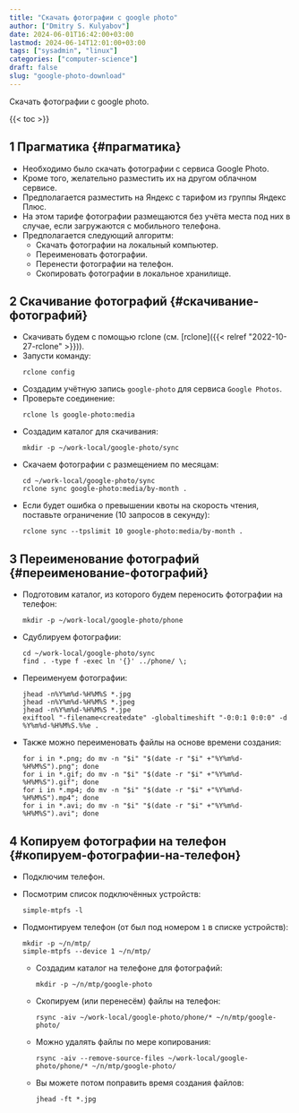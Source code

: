 ```yaml
---
title: "Скачать фотографии с google photo"
author: ["Dmitry S. Kulyabov"]
date: 2024-06-01T16:42:00+03:00
lastmod: 2024-06-14T12:01:00+03:00
tags: ["sysadmin", "linux"]
categories: ["computer-science"]
draft: false
slug: "google-photo-download"
---
```


Скачать фотографии с google photo.

<!--more-->

{{< toc >}}


## <span class="section-num">1</span> Прагматика {#прагматика}

-   Необходимо было скачать фотографии с сервиса Google Photo.
-   Кроме того, желательно разместить их на другом облачном сервисе.
-   Предполагается разместить на Яндекс с тарифом из группы Яндекс Плюс.
-   На этом тарифе фотографии размещаются без учёта места под них в случае, если загружаются с мобильного телефона.
-   Предполагается следующий алгоритм:
    -   Скачать фотографии на локальный компьютер.
    -   Переименовать фотографии.
    -   Перенести фотографии на телефон.
    -   Скопировать фотографии в локальное хранилище.


## <span class="section-num">2</span> Скачивание фотографий {#скачивание-фотографий}

-   Скачивать будем с помощью rclone (см. [rclone]({{< relref "2022-10-27-rclone" >}})).
-   Запусти команду:
    ```shell
    rclone config
    ```
-   Создадим учётную запись `google-photo` для сервиса `Google Photos`.
-   Проверьте соединение:
    ```shell
    rclone ls google-photo:media
    ```
-   Создадим каталог для скачивания:
    ```shell
    mkdir -p ~/work-local/google-photo/sync
    ```
-   Скачаем фотографии с размещением по месяцам:
    ```shell
    cd ~/work-local/google-photo/sync
    rclone sync google-photo:media/by-month .
    ```
-   Если будет ошибка о превышении квоты на скорость чтения, поставьте ограничение (10 запросов в секунду):
    ```shell
    rclone sync --tpslimit 10 google-photo:media/by-month .
    ```


## <span class="section-num">3</span> Переименование фотографий {#переименование-фотографий}

-   Подготовим каталог, из которого будем переносить фотографии на телефон:
    ```shell
    mkdir -p ~/work-local/google-photo/phone
    ```
-   Сдублируем фотографии:
    ```shell
    cd ~/work-local/google-photo/sync
    find . -type f -exec ln '{}' ../phone/ \;
    ```
-   Переименуем фотографии:
    ```shell
    jhead -n%Y%m%d-%H%M%S *.jpg
    jhead -n%Y%m%d-%H%M%S *.jpeg
    jhead -n%Y%m%d-%H%M%S *.jpe
    exiftool "-filename<createdate" -globaltimeshift "-0:0:1 0:0:0" -d %Y%m%d-%H%M%S.%%e .
    ```
-   Также можно переименовать файлы на основе времени создания:
    ```shell
    for i in *.png; do mv -n "$i" "$(date -r "$i" +"%Y%m%d-%H%M%S").png"; done
    for i in *.gif; do mv -n "$i" "$(date -r "$i" +"%Y%m%d-%H%M%S").gif"; done
    for i in *.mp4; do mv -n "$i" "$(date -r "$i" +"%Y%m%d-%H%M%S").mp4"; done
    for i in *.avi; do mv -n "$i" "$(date -r "$i" +"%Y%m%d-%H%M%S").avi"; done
    ```


## <span class="section-num">4</span> Копируем фотографии на телефон {#копируем-фотографии-на-телефон}

-   Подключим телефон.
-   Посмотрим список подключённых устройств:
    ```shell
    simple-mtpfs -l
    ```
-   Подмонтируем телефон (от был под номером `1` в списке устройств):
    ```shell
    mkdir -p ~/n/mtp/
    simple-mtpfs --device 1 ~/n/mtp/
    ```

    -   Создадим каталог на телефоне для фотографий:
        ```shell
        mkdir -p ~/n/mtp/google-photo
        ```
    -   Скопируем (или перенесём) файлы на телефон:
        ```shell
        rsync -aiv ~/work-local/google-photo/phone/* ~/n/mtp/google-photo/
        ```
    -   Можно удалять файлы по мере копирования:
        ```shell
        rsync -aiv --remove-source-files ~/work-local/google-photo/phone/* ~/n/mtp/google-photo/
        ```
    -   Вы можете потом поправить время создания файлов:
        ```shell
        jhead -ft *.jpg
        ```
